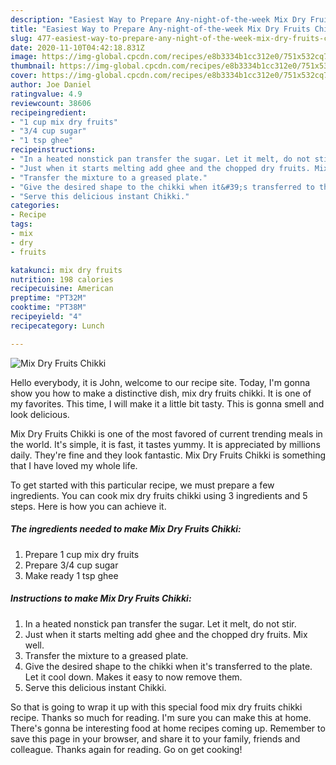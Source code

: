 ```yaml
---
description: "Easiest Way to Prepare Any-night-of-the-week Mix Dry Fruits Chikki"
title: "Easiest Way to Prepare Any-night-of-the-week Mix Dry Fruits Chikki"
slug: 477-easiest-way-to-prepare-any-night-of-the-week-mix-dry-fruits-chikki
date: 2020-11-10T04:42:18.831Z
image: https://img-global.cpcdn.com/recipes/e8b3334b1cc312e0/751x532cq70/mix-dry-fruits-chikki-recipe-main-photo.jpg
thumbnail: https://img-global.cpcdn.com/recipes/e8b3334b1cc312e0/751x532cq70/mix-dry-fruits-chikki-recipe-main-photo.jpg
cover: https://img-global.cpcdn.com/recipes/e8b3334b1cc312e0/751x532cq70/mix-dry-fruits-chikki-recipe-main-photo.jpg
author: Joe Daniel
ratingvalue: 4.9
reviewcount: 38606
recipeingredient:
- "1 cup mix dry fruits"
- "3/4 cup sugar"
- "1 tsp ghee"
recipeinstructions:
- "In a heated nonstick pan transfer the sugar. Let it melt, do not stir."
- "Just when it starts melting add ghee and the chopped dry fruits. Mix well."
- "Transfer the mixture to a greased plate."
- "Give the desired shape to the chikki when it&#39;s transferred to the plate. Let it cool down. Makes it easy to now remove them."
- "Serve this delicious instant Chikki."
categories:
- Recipe
tags:
- mix
- dry
- fruits

katakunci: mix dry fruits 
nutrition: 198 calories
recipecuisine: American
preptime: "PT32M"
cooktime: "PT38M"
recipeyield: "4"
recipecategory: Lunch

---
```



![Mix Dry Fruits Chikki](https://img-global.cpcdn.com/recipes/e8b3334b1cc312e0/751x532cq70/mix-dry-fruits-chikki-recipe-main-photo.jpg)

Hello everybody, it is John, welcome to our recipe site. Today, I'm gonna show you how to make a distinctive dish, mix dry fruits chikki. It is one of my favorites. This time, I will make it a little bit tasty. This is gonna smell and look delicious.



Mix Dry Fruits Chikki is one of the most favored of current trending meals in the world. It's simple, it is fast, it tastes yummy. It is appreciated by millions daily. They're fine and they look fantastic. Mix Dry Fruits Chikki is something that I have loved my whole life.


To get started with this particular recipe, we must prepare a few ingredients. You can cook mix dry fruits chikki using 3 ingredients and 5 steps. Here is how you can achieve it.

<!--inarticleads1-->

##### The ingredients needed to make Mix Dry Fruits Chikki:

1. Prepare 1 cup mix dry fruits
1. Prepare 3/4 cup sugar
1. Make ready 1 tsp ghee




<!--inarticleads2-->

##### Instructions to make Mix Dry Fruits Chikki:

1. In a heated nonstick pan transfer the sugar. Let it melt, do not stir.
1. Just when it starts melting add ghee and the chopped dry fruits. Mix well.
1. Transfer the mixture to a greased plate.
1. Give the desired shape to the chikki when it&#39;s transferred to the plate. Let it cool down. Makes it easy to now remove them.
1. Serve this delicious instant Chikki.




So that is going to wrap it up with this special food mix dry fruits chikki recipe. Thanks so much for reading. I'm sure you can make this at home. There's gonna be interesting food at home recipes coming up. Remember to save this page in your browser, and share it to your family, friends and colleague. Thanks again for reading. Go on get cooking!
